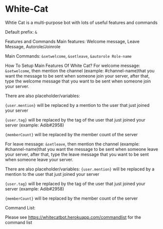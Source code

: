 # White-Cat
Whtie Cat is a multi-purpose bot with lots of useful features and commands 

Default prefix: `&`

Features and Commands
Main features: Welcome message, Leave Message, Autorole/Joinrole

Main Commands: `&setwelcome`, `&setleave`, `&autorole Role-name`

How To Setup Main Features Of White Cat?
For welcome message: `&setwelcome`, then mention the channel (example: #channel-name)that you want the message to be sent when someone join your server, after that, type the welcome message that you want to be sent when someone join your server.

There are also placeholder/variables:

`{user.mention}` will be replaced by a mention to the user that just joined your server 

`{user.tag}` will be replaced by the tag of the user that just joined your server (example: Adib#2958) 

`{memberCount}` will be replaced by the member count of the server 


For leave message: `&setleave`, then mention the channel (example: #channel-name)that you want the message to be sent when someone leave your server, after that, type the leave message that you want to be sent when someone leave your server.

There are also placeholder/variables: 
`{user.mention}` will be replaced by a mention to the user that just joined your server 

`{user.tag}` will be replaced by the tag of the user that just joined your server (example: Adib#2958) 

`{memberCount}` will be replaced by the member count of the server 


Command List:

Please see https://whitecatbot.herokuapp.com/commandlist for the command list
